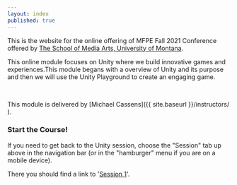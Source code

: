 ```yaml
---
layout: index
published: true
---
```



This is the website for the online offering of MFPE Fall 2021 Conference offered by [The School of Media Arts, University of Montana](http://www.umt.edu/mediaarts/).

This online module focuses on Unity where we build innovative games and experiences.This module begans with a overview of Unity and its purpose and then we will use the Unity Playground to create an engaging game.

<br />

This module is delivered by [Michael Cassens]({{ site.baseurl }}/instructors/ ).

### Start the Course!

If you need to get back to the Unity session, choose the "Session" tab up above in the navigation bar (or in the "hamburger" menu if you are on a mobile device).

There you should find a link to '[Session 1]({{site.baseurl}}/modules/session-1/welcome/)'.

<!-- <div class="embed-responsive embed-responsive-16by9"><iframe class="embed-responsive-item" src="https://www.youtube.com/embed/xE7-fWrOkaQ" frameborder="0" allowfullscreen></iframe></div> -->